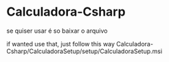 # Calculadora-Csharp

se quiser usar é so baixar o arquivo

if wanted use that, just follow this way
Calculadora-Csharp/CalculadoraSetup/setup/CalculadoraSetup.msi


